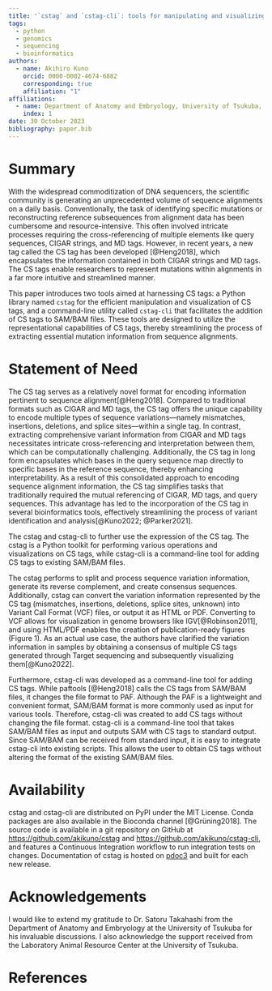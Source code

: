 ```yaml
---
title: '`cstag` and `cstag-cli`: tools for manipulating and visualizing CS tags'
tags:
  - python
  - genomics
  - sequencing
  - bioinformatics
authors:
  - name: Akihiro Kuno
    orcid: 0000-0002-4674-6882
    corresponding: true
    affiliation: "1"
affiliations:
  - name: Department of Anatomy and Embryology, University of Tsukuba, Tsukuba, Ibaraki, Japan
    index: 1
date: 30 October 2023
bibliography: paper.bib
---
```


# Summary
With the widespread commoditization of DNA sequencers, the scientific community is generating an unprecedented volume of sequence alignments on a daily basis. Conventionally, the task of identifying specific mutations or reconstructing reference subsequences from alignment data has been cumbersome and resource-intensive. This often involved intricate processes requiring the cross-referencing of multiple elements like query sequences, CIGAR strings, and MD tags. However, in recent years, a new tag called the CS tag has been developed [@Heng2018], which encapsulates the information contained in both CIGAR strings and MD tags. The CS tags enable researchers to represent mutations within alignments in a far more intuitive and streamlined manner.

This paper introduces two tools aimed at harnessing CS tags: a Python library named `cstag` for the efficient manipulation and visualization of CS tags, and a command-line utility called `cstag-cli` that facilitates the addition of CS tags to SAM/BAM files. These tools are designed to utilize the representational capabilities of CS tags, thereby streamlining the process of extracting essential mutation information from sequence alignments.


# Statement of Need

The CS tag serves as a relatively novel format for encoding information pertinent to sequence alignment[@Heng2018]. Compared to traditional formats such as CIGAR and MD tags, the CS tag offers the unique capability to encode multiple types of sequence variations—namely mismatches, insertions, deletions, and splice sites—within a single tag. In contrast, extracting comprehensive variant information from CIGAR and MD tags necessitates intricate cross-referencing and interpretation between them, which can be computationally challenging. Additionally, the CS tag in long form encapsulates which bases in the query sequence map directly to specific bases in the reference sequence, thereby enhancing interpretability. As a result of this consolidated approach to encoding sequence alignment information, the CS tag simplifies tasks that traditionally required the mutual referencing of CIGAR, MD tags, and query sequences. This advantage has led to the incorporation of the CS tag in several bioinformatics tools, effectively streamlining the process of variant identification and analysis[@Kuno2022; @Parker2021].

The cstag and cstag-cli to further use the expression of the CS tag. The cstag is a Python toolkit for performing various operations and visualizations on CS tags, while cstag-cli is a command-line tool for adding CS tags to existing SAM/BAM files.

The cstag performs to split and process sequence variation information, generate its reverse complement, and create consensus sequences. Additionally, cstag can convert the variation information represented by the CS tag (mismatches, insertions, deletions, splice sites, unknown) into Variant Call Format (VCF) files, or output it as HTML or PDF. Converting to VCF allows for visualization in genome browsers like IGV[@Robinson2011], and using HTML/PDF enables the creation of publication-ready figures (Figure 1). As an actual use case, the authors have clarified the variation information in samples by obtaining a consensus of multiple CS tags generated through Target sequencing and subsequently visualizing them[@Kuno2022].

<!-- ![Visualization of CS tags by VCF and HTML outputs.](cstag_visualization.png) -->

Furthermore, cstag-cli was developed as a command-line tool for adding CS tags. While paftools [@Heng2018] calls the CS tags from SAM/BAM files, it changes the file format to PAF. Although the PAF is a lightweight and convenient format, SAM/BAM format is more  commonly used as input for various tools. Therefore, cstag-cli was created to add CS tags without changing the file format. cstag-cli is a command-line tool that takes SAM/BAM files as input and outputs SAM with CS tags to standard output. Since SAM/BAM can be received from standard input, it is easy to integrate cstag-cli into existing scripts. This allows the user to obtain CS tags without altering the format of the existing SAM/BAM files.

# Availability
cstag and cstag-cli are distributed on PyPI under the MIT License. Conda packages are also available in the Bioconda channel [@Grüning2018]. The source code is available in a git repository on GitHub at https://github.com/akikuno/cstag and https://github.com/akikuno/cstag-cli, and features a Continuous Integration workflow to run integration tests on changes. Documentation of cstag is hosted on [pdoc3](https://akikuno.github.io/cstag/cstag/) and built for each new release.

# Acknowledgements

I would like to extend my gratitude to Dr. Satoru Takahashi from the Department of Anatomy and Embryology at the University of Tsukuba for his invaluable discussions. I also acknowledge the support received from the Laboratory Animal Resource Center at the University of Tsukuba.

# References



